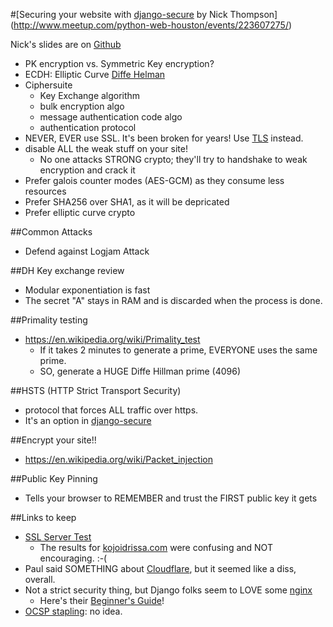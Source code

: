 #[Securing your website with [django-secure](http://django-secure.readthedocs.org/en/stable/) by Nick Thompson](http://www.meetup.com/python-web-houston/events/223607275/)

Nick's slides are on [Github](https://github.com/NAThompson/django_https)

-  PK encryption vs. Symmetric Key encryption?
-  ECDH: Elliptic Curve [Diffe Helman](https://en.wikipedia.org/wiki/Diffie%E2%80%93Hellman_key_exchange)
-  Ciphersuite
    +  Key Exchange algorithm
    +  bulk encryption algo
    +  message authentication code algo
    +  authentication protocol
-  NEVER, EVER use SSL. It's been broken for years! Use [TLS](https://en.wikipedia.org/wiki/Transport_Layer_Security) instead.
-  disable ALL the weak stuff on your site!
    +  No one attacks STRONG crypto; they'll try to handshake to weak encryption and crack it
-  Prefer galois counter modes (AES-GCM) as they consume less resources
-  Prefer SHA256 over SHA1, as it will be depricated
-  Prefer elliptic curve crypto

##Common Attacks
-  Defend against Logjam Attack

##DH Key exchange review
-  Modular exponentiation is fast
-  The secret "A" stays in RAM and is discarded when the process is done.

##Primality testing
-  https://en.wikipedia.org/wiki/Primality_test
    +  If it takes 2 minutes to generate a prime, EVERYONE uses the same prime.
    +  SO, generate a HUGE Diffe Hillman prime (4096)

##HSTS (HTTP Strict Transport Security)
-  protocol that forces ALL traffic over https.
-  It's an option in [django-secure](http://django-secure.readthedocs.org/en/stable/)

##Encrypt your site!!
-  https://en.wikipedia.org/wiki/Packet_injection

##Public Key Pinning
-  Tells your browser to REMEMBER and trust the FIRST public key it gets

##Links to keep
-  [SSL Server Test](https://www.ssllabs.com/ssltest/index.html)
    +  The results for [kojoidrissa.com](https://www.ssllabs.com/ssltest/analyze.html?d=kojoidrissa.com&hideResults=on) were confusing and NOT encouraging. :-(
-  Paul said SOMETHING about [Cloudflare](https://en.wikipedia.org/wiki/CloudFlare), but it seemed like a diss, overall.
-  Not a strict security thing, but Django folks seem to LOVE some [nginx](https://en.wikipedia.org/wiki/Nginx)
    +  Here's their [Beginner's Guide](http://nginx.org/en/docs/beginners_guide.html)!
-  [OCSP stapling](https://en.wikipedia.org/wiki/OCSP_stapling): no idea.


